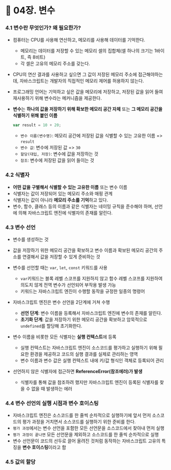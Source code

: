# 📔 04장. 변수

### 4.1 변수란 무엇인가? 왜 필요한가?
- 컴퓨터는 CPU를 사용해 연산하고, 메모리를 사용해 데이터를 기억한다.
  - 메모리는 데이터를 저장할 수 있는 메모리 셀의 집합체(셀 하나의 크기는 1바이트, 즉 8비트)
  - 각 셀은 고유의 메모리 주소를 갖는다.

- CPU의 연산 결과를 사용하고 싶으면 그 값이 저장된 메모리 주소에 접근해야하는데, 자바스크립트는 개발자의 직접적인 메모리 제어를 허용하지 않는다.
- 프로그래밍 언어는 기억하고 싶은 값을 메모리에 저장하고, 저장된 값을 읽어 들여 재사용하기 위해 변수라는 메커니즘을 제공한다.
   
- **변수**는 **하나의 값을 저장하기 위해 확보한 메모리 공간 자체** 또는 **그 메모리 공간을 식별하기 위해 붙인 이름** 
    ```javascript
    var result = 10 + 20;
    ```
  - `변수 이름(변수명)`: 메모리 공간에 저장된 값을 식별할 수 있는 고유한 이름 => `result`
  - `변수 값`: 변수에 저장된 값 => `30`
  - `할당(대입, 저장)`: 변수에 값을 저장하는 것
  - `참조`: 변수에 저장된 값을 읽어 들이는 것


### 4.2 식별자
- **어떤 값을 구별해서 식별할 수 있는 고유한 이름** 또는 변수 이름 
- 식별자는 값이 저장되어 있는 메모리 주소와 매핑 관계
- 식별자는 값이 아니라 **메모리 주소를 기억**하고 있다.
- 변수, 함수, 클래스 등의 이름과 같은 식별자는 네이밍 규칙을 준수해야 하며, 선언에 의해 자바스크립트 엔진에 식별자의 존재를 알린다.


### 4.3 변수 선언
- 변수를 생성하는 것
- 값을 저장하기 위한 메모리 공간을 확보하고 변수 이름과 확보된 메모리 공간의 주소를 연결해서 값을 저장할 수 있게 준비하는 것
- 변수를 선언할 때는 `var`, `let`, `const` 키워드를 사용
  - `var`키워드는 블록 레벨 스코프를 지원하지 않고 함수 레벨 스코프를 지원하여 의도치 않게 전역 변수가 선언되어 부작용 발생 가능
  - 키워드는 자바스크립트 엔진이 수행할 동작을 규정한 일종의 명령어
   
- 자바스크립트 엔진은 변수 선언을 2단계에 거쳐 수행
  - **선언 단계**: 변수 이름을 등록해서 자바스크립트 엔진에 변수의 존재를 알린다.
  - **초기화 단계**: 값을 저장하기 위한 메모리 공간을 확보하고 암묵적으로 `undefined`를 할당해 초기화한다.
  
   
- 변수 이름을 비롯한 모든 식별자는 **실행 컨텍스트**에 등록
  - 실행 컨텍스트는 자바스크립트 엔진이 소스코드를 평가하고 실행하기 위해 필요한 환경을 제공하고 코드의 실행 결과를 실제로 관리하는 영역
  - 변수 이름과 변수 값은 실행 컨텍스트 내에 키/값 형식인 객체로 등록되어 관리 
   
- 선언하지 않은 식별자에 접근하면 **ReferenceError(참조에러)가 발생**
  - 식별자를 통해 값을 참조하려 했지만 자바스크립트 엔진이 등록된 식별자를 찾을 수 없을 때 발생하는 에러 


### 4.4 변수 선언의 실행 시점과 변수 호이스팅
- 자바스크립트 엔진은 소스코드를 한 줄씩 순차적으로 실행하기에 앞서 먼저 소스코드의 평가 과정을 거치면서 소스코드를 실행하기 위한 준비를 한다.
- `평가 과정`에서는 변수 선언을 포함한 모든 선언문을 소스코드에서 찾아내 먼저 실행
- `평가 과정이 끝나면` 모든 선언문을 제외하고 소스코드를 한 줄씩 순차적으로 실행
- 변수 선언문이 코드의 선두로 끌어 올려진 것처럼 동작하는 자바스크립트 고유의 특징을 **변수 호이스팅**이라고 함

### 4.5 값의 할당
